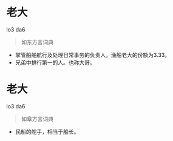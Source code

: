 # 老大
lo3 da6
> 如东方言词典
- 掌管船舶航行及处理日常事务的负责人。渔船老大的份额为3.33。
- 兄弟中排行第一的人。也称大哥。

# 老大
lo3 da6
> 如皋方言词典
- 民船的舵手，相当于船长。
